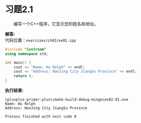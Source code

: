 # 习题2.1

&emsp;&emsp;编写一个C++程序，它显示您的姓名和地址。

**解答:**  
代码位置：`exercises/ch02/ex01.cpp`
```c++
#include "iostream"
using namespace std;

int main() {
    cout << "Name: Hu Relph" << endl;
    cout << "Address: NanJing City JiangSu Province" << endl;
    return 0;
}
```

**执行结果:**  
```
cplusplus-primer-plus\cmake-build-debug-mingw\ex02-01.exe
Name: Hu Relph
Address: NanJing City JiangSu Province

Process finished with exit code 0
```
